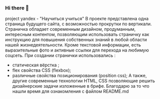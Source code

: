 ### Hi there 👋

project yandex - "Научиться учиться"
В проекте представлена одна страница будущего сайта, с возможностью прокрутки по вертикали. Страничка обладает современным дизайном, продуманным, интересным контентом, позволяющим использовать страничку как инструкцию для повышения собственных знаний в любой области нашей жизнедеятельности. Кроме текстовой информации, есть выразительные фото и активные ссылки для перехода на любимую соцсеть.
При создании странички использовались :
- статическая вёрстка ;
- flex свойства CSS (flexbox);
- различные свойства позиционирования (position css);
А также, другие современные технологии HTML, CSS позволяющие решить дизайнерские задачи изложенные в брифе.
Благодарю за то что нашли время для ознакомления с файлом README.md
